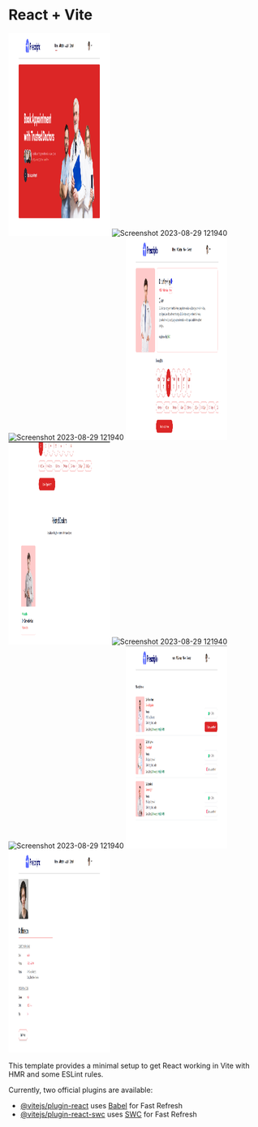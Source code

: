 # React + Vite


<img src="./src/assets/page1.png" alt="Screenshot 2023-08-29 121940" width="200" height="400">
<img src="./src/assets/page2.png" alt="Screenshot 2023-08-29 121940" width="200" height="400">
<img src="./src/assets/page3.png" alt="Screenshot 2023-08-29 121940" width="200" height="400">
<img src="./src/assets/page4.png" alt="Screenshot 2023-08-29 121940" width="200" height="400">
<img src="./src/assets/page5.png" alt="Screenshot 2023-08-29 121940" width="200" height="400">
<img src="./src/assets/page6.png" alt="Screenshot 2023-08-29 121940" width="200" height="400">
<img src="./src/assets/page7.png" alt="Screenshot 2023-08-29 121940" width="200" height="400">
<img src="./src/assets/page8.png" alt="Screenshot 2023-08-29 121940" width="200" height="400">
<img src="./src/assets/page9.png" alt="Screenshot 2023-08-29 121940" width="200" height="400">


This template provides a minimal setup to get React working in Vite with HMR and some ESLint rules.

Currently, two official plugins are available:

- [@vitejs/plugin-react](https://github.com/vitejs/vite-plugin-react/blob/main/packages/plugin-react/README.md) uses [Babel](https://babeljs.io/) for Fast Refresh
- [@vitejs/plugin-react-swc](https://github.com/vitejs/vite-plugin-react-swc) uses [SWC](https://swc.rs/) for Fast Refresh
